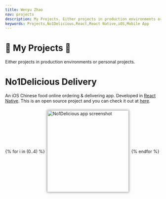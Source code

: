```yaml
---
title: Wenyu Zhao
nav: projects
description: My Projects. Either projects in production environments or personal projects.
keywords: Projects,No1Delicious,React,React Native,iOS,Mobile App
---
```


# 🎉 My Projects 🎉

Either projects in production environments or personal projects.

# No1Delicious Delivery

An iOS Chinese food online ordering & delivering app. Developed in [React Native](http://facebook.github.io/react-native/). This is an open source project and you can check it out at [here](https://github.com/wenyuzhao/No1Delicious).

<div style="display: flex; flex-direction: row; align-items: center; overflow: hidden; overflow-x: scroll; -webkit-overflow-scrolling: touch;">
    {% for i in (0..4) %}
        <div style="padding: 0.5rem;">
            <img alt="No1Delicious app screenshot" style="height: 16.5rem; box-shadow: 0px 0px 8px #888888;" src="/images/No1Delicious/{{ i }}.jpg" />
        </div>
    {% endfor %}
</div>